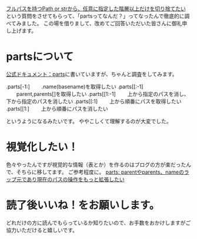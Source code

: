 <a href="https://teratail.com/questions/141682">フルパスを持つPath or strから、任意に指定した階層以上だけを切り捨てたい</a>
という質問をさせてもらって、「partsってなんだ？」ってなったんで徹底的に調べてみました。
この場を借りまして、改めてご回答いただいた皆さんに御礼申し上げます。

# partsについて
<a href="https://docs.python.jp/3/library/pathlib.html#accessing-individual-parts">公式ドキュメント：parts</a>に書いていますが、ちゃんと調査をしてみます。

.parts[-1:]
　　.name(basename)を取得したい
.parts[[:-1]
　　parent,parents[]を取得したい
.parts[[1:-1]
　　上から指定のパスを消し、下から指定のパスを消したい
.parts[[:1]
　　上から順番にパスを取得したい
.parts[[1:]
　　上から順番にパスを消したい

というようになるみたいです。
ややこしくて理解するのが大変でした。

# 視覚化したい！
色々やったんですが視覚的な情報（表とか）を作るのはブログの方が楽だったんで、そちらに移してます。
ご参考程度に。
<a href="https://nomuraya.work/develop/037">parts: parentやparents、nameのラップ元であり現在のパスの操作をもっと拡張したい</a>

# 読了後いいね！をお願いします。
どれだけの方に読んでもらっているか知りたいので、お手数をおかけしますがご協力いただけると嬉しいです。
